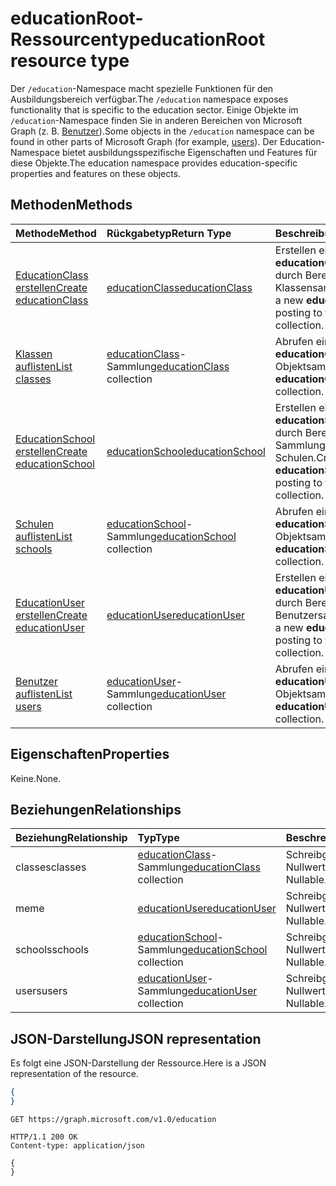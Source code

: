 # <a name="educationroot-resource-type"></a><span data-ttu-id="f6c84-101">educationRoot-Ressourcentyp</span><span class="sxs-lookup"><span data-stu-id="f6c84-101">educationRoot resource type</span></span>

<span data-ttu-id="f6c84-102">Der `/education`-Namespace macht spezielle Funktionen für den Ausbildungsbereich verfügbar.</span><span class="sxs-lookup"><span data-stu-id="f6c84-102">The `/education` namespace exposes functionality that is specific to the education sector.</span></span> <span data-ttu-id="f6c84-103">Einige Objekte im `/education`-Namespace finden Sie in anderen Bereichen von Microsoft Graph (z. B. [Benutzer](user.md)).</span><span class="sxs-lookup"><span data-stu-id="f6c84-103">Some objects in the `/education` namespace can be found in other parts of Microsoft Graph (for example, [users](user.md)).</span></span> <span data-ttu-id="f6c84-104">Der Education-Namespace bietet ausbildungsspezifische Eigenschaften und Features für diese Objekte.</span><span class="sxs-lookup"><span data-stu-id="f6c84-104">The education namespace provides education-specific properties and features on these objects.</span></span>

## <a name="methods"></a><span data-ttu-id="f6c84-105">Methoden</span><span class="sxs-lookup"><span data-stu-id="f6c84-105">Methods</span></span>

| <span data-ttu-id="f6c84-106">Methode</span><span class="sxs-lookup"><span data-stu-id="f6c84-106">Method</span></span>           | <span data-ttu-id="f6c84-107">Rückgabetyp</span><span class="sxs-lookup"><span data-stu-id="f6c84-107">Return Type</span></span>    |<span data-ttu-id="f6c84-108">Beschreibung</span><span class="sxs-lookup"><span data-stu-id="f6c84-108">Description</span></span>|
|:---------------|:--------|:----------|
|[<span data-ttu-id="f6c84-109">EducationClass erstellen</span><span class="sxs-lookup"><span data-stu-id="f6c84-109">Create educationClass</span></span>](../api/educationroot_post_classes.md) |[<span data-ttu-id="f6c84-110">educationClass</span><span class="sxs-lookup"><span data-stu-id="f6c84-110">educationClass</span></span>](educationclass.md)| <span data-ttu-id="f6c84-111">Erstellen eines neuen **educationClass**-Objekts durch Bereitstellen in die Klassensammlung.</span><span class="sxs-lookup"><span data-stu-id="f6c84-111">Create a new **educationClass** by posting to the classes collection.</span></span>|
|[<span data-ttu-id="f6c84-112">Klassen auflisten</span><span class="sxs-lookup"><span data-stu-id="f6c84-112">List classes</span></span>](../api/educationroot_list_classes.md) |<span data-ttu-id="f6c84-113">[educationClass](educationclass.md)-Sammlung</span><span class="sxs-lookup"><span data-stu-id="f6c84-113">[educationClass](educationclass.md) collection</span></span>| <span data-ttu-id="f6c84-114">Abrufen einer **educationClass**-Objektsammlung.</span><span class="sxs-lookup"><span data-stu-id="f6c84-114">Get an **educationClass** object collection.</span></span>|
|[<span data-ttu-id="f6c84-115">EducationSchool erstellen</span><span class="sxs-lookup"><span data-stu-id="f6c84-115">Create educationSchool</span></span>](../api/educationroot_post_schools.md) |[<span data-ttu-id="f6c84-116">educationSchool</span><span class="sxs-lookup"><span data-stu-id="f6c84-116">educationSchool</span></span>](educationschool.md)| <span data-ttu-id="f6c84-117">Erstellen eines neuen **educationSchool**-Objekts durch Bereitstellen in der Sammlung der Schulen.</span><span class="sxs-lookup"><span data-stu-id="f6c84-117">Create a new **educationSchool** by posting to the schools collection.</span></span>|
|[<span data-ttu-id="f6c84-118">Schulen auflisten</span><span class="sxs-lookup"><span data-stu-id="f6c84-118">List schools</span></span>](../api/educationroot_list_schools.md) |<span data-ttu-id="f6c84-119">[educationSchool](educationschool.md)-Sammlung</span><span class="sxs-lookup"><span data-stu-id="f6c84-119">[educationSchool](educationschool.md) collection</span></span>| <span data-ttu-id="f6c84-120">Abrufen einer **educationSchool**-Objektsammlung.</span><span class="sxs-lookup"><span data-stu-id="f6c84-120">Get an **educationSchool** object collection.</span></span>|
|[<span data-ttu-id="f6c84-121">EducationUser erstellen</span><span class="sxs-lookup"><span data-stu-id="f6c84-121">Create educationUser</span></span>](../api/educationroot_post_users.md) |[<span data-ttu-id="f6c84-122">educationUser</span><span class="sxs-lookup"><span data-stu-id="f6c84-122">educationUser</span></span>](educationuser.md)| <span data-ttu-id="f6c84-123">Erstellen eines neuen **educationUser**-Objekts durch Bereitstellen in der Benutzersammlung.</span><span class="sxs-lookup"><span data-stu-id="f6c84-123">Create a new **educationUser** by posting to the users collection.</span></span>|
|[<span data-ttu-id="f6c84-124">Benutzer auflisten</span><span class="sxs-lookup"><span data-stu-id="f6c84-124">List users</span></span>](../api/educationroot_list_users.md) |<span data-ttu-id="f6c84-125">[educationUser](educationuser.md)-Sammlung</span><span class="sxs-lookup"><span data-stu-id="f6c84-125">[educationUser](educationuser.md) collection</span></span>| <span data-ttu-id="f6c84-126">Abrufen einer **educationUser**-Objektsammlung.</span><span class="sxs-lookup"><span data-stu-id="f6c84-126">Get an **educationUser** object collection.</span></span>|

## <a name="properties"></a><span data-ttu-id="f6c84-127">Eigenschaften</span><span class="sxs-lookup"><span data-stu-id="f6c84-127">Properties</span></span>
<span data-ttu-id="f6c84-128">Keine.</span><span class="sxs-lookup"><span data-stu-id="f6c84-128">None.</span></span>

## <a name="relationships"></a><span data-ttu-id="f6c84-129">Beziehungen</span><span class="sxs-lookup"><span data-stu-id="f6c84-129">Relationships</span></span>
| <span data-ttu-id="f6c84-130">Beziehung</span><span class="sxs-lookup"><span data-stu-id="f6c84-130">Relationship</span></span> | <span data-ttu-id="f6c84-131">Typ</span><span class="sxs-lookup"><span data-stu-id="f6c84-131">Type</span></span>   |<span data-ttu-id="f6c84-132">Beschreibung</span><span class="sxs-lookup"><span data-stu-id="f6c84-132">Description</span></span>|
|:---------------|:--------|:----------|
|<span data-ttu-id="f6c84-133">classes</span><span class="sxs-lookup"><span data-stu-id="f6c84-133">classes</span></span>|<span data-ttu-id="f6c84-134">[educationClass](educationclass.md)-Sammlung</span><span class="sxs-lookup"><span data-stu-id="f6c84-134">[educationClass](educationclass.md) collection</span></span>| <span data-ttu-id="f6c84-p102">Schreibgeschützt. Lässt Nullwerte zu.</span><span class="sxs-lookup"><span data-stu-id="f6c84-p102">Read-only. Nullable.</span></span>|
|<span data-ttu-id="f6c84-137">me</span><span class="sxs-lookup"><span data-stu-id="f6c84-137">me</span></span>|[<span data-ttu-id="f6c84-138">educationUser</span><span class="sxs-lookup"><span data-stu-id="f6c84-138">educationUser</span></span>](educationuser.md)| <span data-ttu-id="f6c84-p103">Schreibgeschützt. Lässt Nullwerte zu.</span><span class="sxs-lookup"><span data-stu-id="f6c84-p103">Read-only. Nullable.</span></span>|
|<span data-ttu-id="f6c84-141">schools</span><span class="sxs-lookup"><span data-stu-id="f6c84-141">schools</span></span>|<span data-ttu-id="f6c84-142">[educationSchool](educationschool.md)-Sammlung</span><span class="sxs-lookup"><span data-stu-id="f6c84-142">[educationSchool](educationschool.md) collection</span></span>| <span data-ttu-id="f6c84-p104">Schreibgeschützt. Lässt Nullwerte zu.</span><span class="sxs-lookup"><span data-stu-id="f6c84-p104">Read-only. Nullable.</span></span>|
|<span data-ttu-id="f6c84-145">users</span><span class="sxs-lookup"><span data-stu-id="f6c84-145">users</span></span>|<span data-ttu-id="f6c84-146">[educationUser](educationuser.md)-Sammlung</span><span class="sxs-lookup"><span data-stu-id="f6c84-146">[educationUser](educationuser.md) collection</span></span>| <span data-ttu-id="f6c84-p105">Schreibgeschützt. Lässt Nullwerte zu.</span><span class="sxs-lookup"><span data-stu-id="f6c84-p105">Read-only. Nullable.</span></span>|

## <a name="json-representation"></a><span data-ttu-id="f6c84-149">JSON-Darstellung</span><span class="sxs-lookup"><span data-stu-id="f6c84-149">JSON representation</span></span>
<span data-ttu-id="f6c84-150">Es folgt eine JSON-Darstellung der Ressource.</span><span class="sxs-lookup"><span data-stu-id="f6c84-150">Here is a JSON representation of the resource.</span></span>

<!--{
  "blockType": "resource",
  "optionalProperties": [],
  "baseType": "microsoft.graph.entity",
  "@odata.type": "microsoft.graph.educationRoot"
}-->

```json
{
}
```

<!-- {
  "blockType": "request",
  "name": "get_education"
}-->
```http
GET https://graph.microsoft.com/v1.0/education
```

<!-- {
  "blockType": "response",
  "truncated": true,
  "@odata.type": "microsoft.graph.educationRoot"
} -->
```http
HTTP/1.1 200 OK
Content-type: application/json

{
}
```

<!-- uuid: 8fcb5dbc-d5aa-4681-8e31-b001d5168d79
2015-10-25 14:57:30 UTC -->
<!-- {
  "type": "#page.annotation",
  "description": "educationRoot resource",
  "keywords": "",
  "section": "documentation",
  "tocPath": ""
}-->